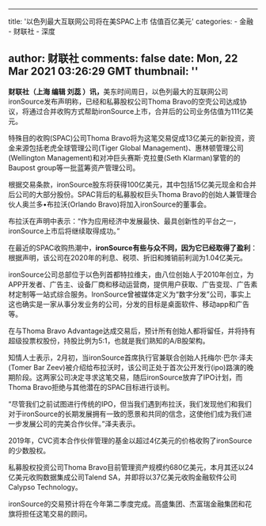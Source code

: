 
---
title: '以色列最大互联网公司将在美SPAC上市 估值百亿美元'
categories: 
    - 金融
    - 财联社
    - 深度

author: 财联社
comments: false
date: Mon, 22 Mar 2021 03:26:29 GMT
thumbnail: ''
---

<div>   
<div class="m-b-10"><p><strong>财联社（上海 编辑 刘蕊 ）讯，</strong>美东时间周日，以色列最大的互联网公司ironSource发布声明称，已经和私募股权公司Thoma Bravo的空壳公司达成协议，将通过合并收购方式帮助ironSource上市，合并后的公司业务估值为111亿美元。</p>
<p>特殊目的收购(SPAC)公司Thoma Bravo将为这笔交易促成13亿美元的新投资，资金来源包括老虎全球管理公司(Tiger Global Management)、惠林顿管理公司(Wellington Management)和对冲巨头赛斯·克拉曼(Seth Klarman)掌管的的Baupost group等一批蓝筹资产管理公司。</p>
<p>根据交易条款，ironSource股东将获得100亿美元，其中包括15亿美元现金和合并后公司的大部分股份。SPAC背后的私募股权巨头Thoma Bravo的创始人兼管理合伙人奥兰多•布拉沃(Orlando Bravo)将加入ironSource的董事会。</p>
<p>布拉沃在声明中表示：“作为应用经济中发展最快、最具创新性的平台之一，ironSource上市后将继续取得成功。”</p>
<p>在最近的SPAC收购热潮中，<strong>ironSource有些与众不同，因为它已经取得了盈利</strong>：根据声明，该公司在2020年的利息、税项、折旧和摊销前利润为1.04亿美元。</p>
<p>ironSource公司总部位于以色列首都特拉维夫，由八位创始人于2010年创立，为APP开发者、广告主、设备厂商和移动运营商，提供用户获取、广告变现、广告素材定制等一站式综合服务。IronSource曾被媒体定义为“数字分发”公司，事实上这也确实是一家从事分发业务的公司，分发的目标是桌面软件、移动app和广告等。</p>
<p>在与Thoma Bravo Advantage达成交易后，预计所有创始人都将留任，并将持有超级投票权股份，持股比例为5:1，也就是我们熟知的A/B股架构。</p>
<p>知情人士表示，2月初，当ironSource首席执行官兼联合创始人托梅尔·巴尔·泽夫(Tomer Bar Zeev)被介绍给布拉沃时，该公司正处于首次公开发行(ipo)路演的晚期阶段。这两家公司决定寻求这笔交易，随后ironSource放弃了IPO计划，而Thoma Bravo拒绝与其他潜在的SPAC目标进行谈判。</p>
<p>“尽管我们之前试图进行传统的IPO，但当我们遇到布拉沃，我们发现他们和我们对于ironSource的长期发展拥有一致的愿景和共同的信念，这使他们成为我们进一步发展公司的完美合作伙伴。”泽夫表示。</p>
<p>2019年，CVC资本合作伙伴管理的基金以超过4亿美元的价格收购了ironSource的少数股权。</p>
<p>私募股权投资公司Thoma Bravo目前管理资产规模约680亿美元，本月其还以24亿美元收购数据集成公司Talend SA，并即将以37亿美元收购金融软件公司Calypso Technology。</p>
<p>ironSource的交易预计将在今年第二季度完成。高盛集团、杰富瑞金融集团和花旗将担任这笔交易的顾问。</p></div>  
</div>
            
